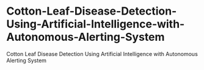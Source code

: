 # Cotton-Leaf-Disease-Detection-Using-Artificial-Intelligence-with-Autonomous-Alerting-System
Cotton Leaf Disease Detection Using Artificial Intelligence with Autonomous Alerting System
